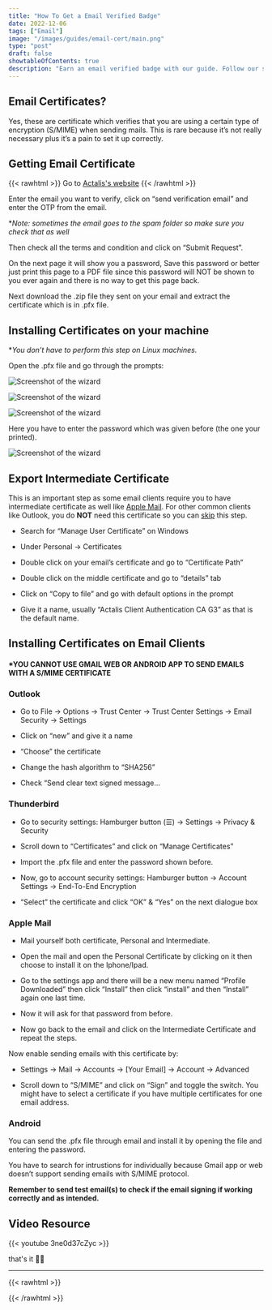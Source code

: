 ```yaml
---
title: "How To Get a Email Verified Badge"
date: 2022-12-06
tags: ["Email"]
image: "/images/guides/email-cert/main.png"
type: "post"
draft: false
showtableOfContents: true
description: "Earn an email verified badge with our guide. Follow our steps to verify your email and increase trust with email recipients for improved communication."
---
```


## Email Certificates?

Yes, these are certificate which verifies that you are using a certain type of encryption (S/MIME) when sending mails. This is rare because it’s not really necessary plus it’s a pain to set it up correctly.

## Getting Email Certificate

{{< rawhtml >}} 
Go to <a href="https://extrassl.actalis.it/portal/uapub/freemail?lang=en" target="_blank" rel="noopener noreferrer">Actalis's website</a>
{{< /rawhtml >}} 

Enter the email you want to verify, click on “send verification email” and enter the OTP from the email.

**Note: sometimes the email goes to the spam folder so make sure you check that as well*

Then check all the terms and condition and click on “Submit Request”.

On the next page it will show you a password, Save this password or better just print this page to a PDF file since this password will NOT be shown to you ever again and there is no way to get this page back.

Next download the .zip file they sent on your email and extract the certificate which is in .pfx file.

## Installing Certificates on your machine

**You don’t have to perform this step on Linux machines.*

Open the .pfx file and go through the prompts:

![Screenshot of the wizard](/images/guides/email-cert/installing/2022.png)

![Screenshot of the wizard](/images/guides/email-cert/installing/2022_1.png)

![Screenshot of the wizard](/images/guides/email-cert/installing/2022_2.png)

Here you have to enter the password which was given before (the one your printed).

![Screenshot of the wizard](/images/guides/email-cert/installing/2022_3.png)

## Export Intermediate Certificate

This is an important step as some email clients require you to have intermediate certificate as well like [Apple Mail](https://mansoorbarri.com/guides/email-cert/#Apple-Mail). For other common clients like Outlook, you do **NOT** need this certificate so you can [skip](https://mansoorbarri.com/guides/email-cert/#installing-certificates-on-email-clients) this step.

- Search for “Manage User Certificate” on Windows

- Under Personal -> Certificates

- Double click on your email’s certificate and go to “Certificate Path”

- Double click on the middle certificate and go to “details” tab

- Click on “Copy to file” and go with default options in the prompt

- Give it a name, usually “Actalis Client Authentication CA G3” as that is the default name.

## Installing Certificates on Email Clients

#### *YOU CANNOT USE GMAIL WEB OR ANDROID APP TO SEND EMAILS WITH A S/MIME CERTIFICATE

### Outlook

- Go to File -> Options -> Trust Center -> Trust Center Settings -> Email Security -> Settings

- Click on “new” and give it a name

- “Choose” the certificate

- Change the hash algorithm to “SHA256”

- Check “Send clear text signed message…

### Thunderbird

- Go to security settings: Hamburger button (☰) -> Settings -> Privacy & Security

- Scroll down to “Certificates” and click on “Manage Certificates”

- Import the .pfx file and enter the password shown before.

- Now, go to account security settings: Hamburger button -> Account Settings -> End-To-End Encryption

- “Select” the certificate and click “OK” & “Yes” on the next dialogue box

### Apple Mail

- Mail yourself both certificate, Personal and Intermediate.

- Open the mail and open the Personal Certificate by clicking on it then choose to install it on the Iphone/Ipad.

- Go to the settings app and there will be a new menu named “Profile Downloaded” then click “Install” then click “install” and then “Install” again one last time.

- Now it will ask for that password from before.

- Now go back to the email and click on the Intermediate Certificate and repeat the steps.

Now enable sending emails with this certificate by:

- Settings -> Mail -> Accounts -> [Your Email] -> Account -> Advanced

- Scroll down to “S/MIME” and click on “Sign” and toggle the switch. You might have to select a certificate if you have multiple certificates for one email address.

### Android
You can send the .pfx file through email and install it by opening the file and entering the password.

You have to search for intrustions for individually because Gmail app or web doesn’t support sending emails with S/MIME protocol.

**Remember to send test email(s) to check if the email signing if working correctly and as intended.**

## Video Resource

{{< youtube 3ne0d37cZyc >}}

that's it ✌🏽

-------------------------------------------------------------

{{< rawhtml >}} 
<script src="https://utteranc.es/client.js"
        repo="mansoorbarri/website"
        issue-term="title"
        theme="dark-blue"
        crossorigin="anonymous"
        async>
</script>
{{< /rawhtml >}}